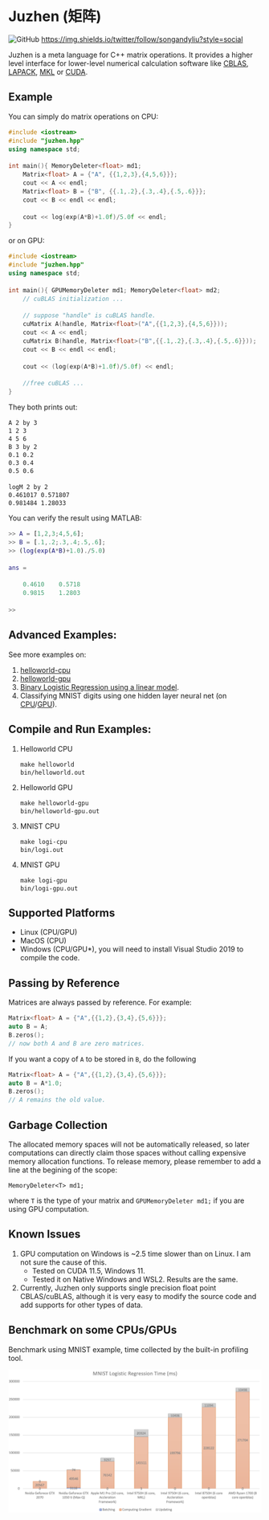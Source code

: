 # Juzhen (矩阵)

![GitHub](https://img.shields.io/github/license/anewgithubname/Juzhen?style=for-the-badge)
https://img.shields.io/twitter/follow/songandyliu?style=social

Juzhen is a meta language for C++ matrix operations. It provides a higher level interface for lower-level numerical calculation software like [CBLAS](http://www.netlib.org/blas/), [LAPACK](http://www.netlib.org/lapack/), [MKL](https://en.wikipedia.org/wiki/Math_Kernel_Library) or [CUDA](https://en.wikipedia.org/wiki/CUDA). 

## Example
You can simply do matrix operations on CPU:
```c++
#include <iostream> 
#include "juzhen.hpp"
using namespace std;

int main(){ MemoryDeleter<float> md1; 
    Matrix<float> A = {"A", {{1,2,3},{4,5,6}}};
    cout << A << endl;
    Matrix<float> B = {"B", {{.1,.2},{.3,.4},{.5,.6}}};
    cout << B << endl << endl;

    cout << log(exp(A*B)+1.0f)/5.0f << endl;
}
```
or on GPU:
```c++
#include <iostream> 
#include "juzhen.hpp"
using namespace std;

int main(){ GPUMemoryDeleter md1; MemoryDeleter<float> md2;
    // cuBLAS initialization ...

    // suppose "handle" is cuBLAS handle.
    cuMatrix A(handle, Matrix<float>("A",{{1,2,3},{4,5,6}}));
    cout << A << endl;
    cuMatrix B(handle, Matrix<float>("B",{{.1,.2},{.3,.4},{.5,.6}}));
    cout << B << endl << endl;

    cout << (log(exp(A*B)+1.0f)/5.0f) << endl;
    
    //free cuBLAS ...
}
```
They both prints out:
```
A 2 by 3
1 2 3 
4 5 6 
B 3 by 2
0.1 0.2 
0.3 0.4 
0.5 0.6 

logM 2 by 2
0.461017 0.571807 
0.981484 1.28033 
```
You can verify the result using MATLAB:
```matlab
>> A = [1,2,3;4,5,6];
>> B = [.1,.2;.3,.4;.5,.6];
>> (log(exp(A*B)+1.0)./5.0)

ans =

    0.4610    0.5718
    0.9815    1.2803

>> 
```
## Advanced Examples:
See more examples on:
1. [helloworld-cpu](examples/helloworld.cpp)
2. [helloworld-gpu](examples/helloworld_gpu.cpp)
3. [Binary Logistic Regression using a linear model](examples/logisticregression_simple.cpp).
4. Classifying MNIST digits using one hidden layer neural net (on [CPU](examples/logisticregression_MNIST.cpp)/[GPU](examples/logisticregression_MNIST_GPU.cpp)).

## Compile and Run Examples:
1. Helloworld CPU
    ```
    make helloworld
    bin/helloworld.out
    ```
2. Helloworld GPU
    ```
    make helloworld-gpu
    bin/helloworld-gpu.out
    ```
3. MNIST CPU
    ```
    make logi-cpu
    bin/logi.out
    ```
4. MNIST GPU
    ```
    make logi-gpu
    bin/logi-gpu.out
    ```
## Supported Platforms
- Linux (CPU/GPU)
- MacOS (CPU)
- Windows (CPU/GPU*), you will need to install Visual Studio 2019 to compile the code. 
## Passing by Reference
Matrices are always passed by reference. For example: 
```c++
Matrix<float> A = {"A",{{1,2},{3,4},{5,6}}};
auto B = A;  
B.zeros();
// now both A and B are zero matrices. 
```
If you want a copy of ```A``` to be stored in ```B```, do the following
```c++
Matrix<float> A = {"A",{{1,2},{3,4},{5,6}}};
auto B = A*1.0;  
B.zeros();
// A remains the old value. 
```
## Garbage Collection
The allocated memory spaces will not be automatically released, so later computations can directly claim those spaces without calling expensive memory allocation functions. To release memory, please remember to add a line at the begining of the scope: 
```
MemoryDeleter<T> md1; 
```
where ```T``` is the type of your matrix and ```GPUMemoryDeleter md1;``` if you are using GPU computation. 

## Known Issues
1. GPU computation on Windows is ~2.5 time slower than on Linux. I am not sure the cause of this. 
    - Tested on CUDA 11.5, Windows 11. 
    - Tested it on Native Windows and WSL2. Results are the same. 
2. Currently, Juzhen only supports single precision float point CBLAS/cuBLAS, although it is very easy to modify the source code and add supports for other types of data. 
## Benchmark on some CPUs/GPUs
Benchmark using MNIST example, time collected by the built-in profiling tool. 

![](benchmark.png)
